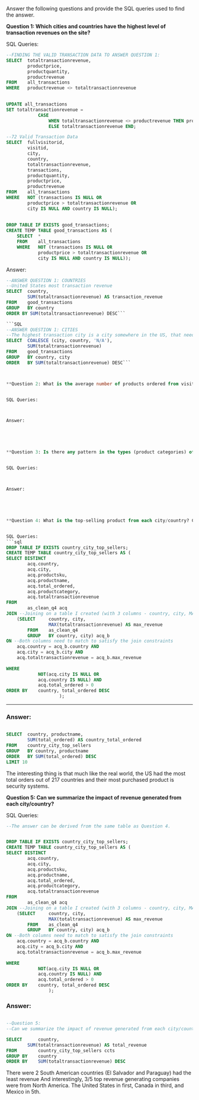 Answer the following questions and provide the SQL queries used to find the answer.

    
**Question 1: Which cities and countries have the highest level of transaction revenues on the site?**


SQL Queries:
```SQL
--FINDING THE VALID TRANSACTION DATA TO ANSWER QUESTION 1:
SELECT 	totaltransactionrevenue, 
		productprice, 
		productquantity, 	
		productrevenue
FROM 	all_transactions 
WHERE 	productrevenue <> totaltransactionrevenue

			
UPDATE all_transactions
SET totaltransactionrevenue = 
			CASE 
				WHEN totaltransactionrevenue <> productrevenue THEN productrevenue	
				ELSE totaltransactionrevenue END;

--72 Valid Transaction Data
SELECT 	fullvisitorid,
		visitid,
		city,
		country,
		totaltransactionrevenue,
		transactions,
		productquantity,
		productprice,
		productrevenue
FROM	all_transactions
WHERE	NOT (transactions IS NULL OR 
		productprice > totaltransactionrevenue OR
		city IS NULL AND country IS NULL);
		
		
DROP TABLE IF EXISTS good_transactions;
CREATE TEMP TABLE good_transactions AS (
	SELECT 	* 
	FROM	all_transactions
	WHERE	NOT (transactions IS NULL OR 
			productprice > totaltransactionrevenue OR
			city IS NULL AND country IS NULL));
```


Answer:
```SQL
--ANSWER QUESTION 1: COUNTRIES
--United States most transaction revenue
SELECT 	country,
		SUM(totaltransactionrevenue) AS transaction_revenue
FROM 	good_transactions
GROUP	BY country
ORDER BY SUM(totaltransactionrevenue) DESC```

```SQL
--ANSWER QUESTION 1: CITIES
--The highest transaction city is a city somewhere in the US, that needs further study
SELECT 	COALESCE (city, country, 'N/A'),
		SUM(totaltransactionrevenue)
FROM	good_transactions
GROUP	BY country, city
ORDER	BY SUM(totaltransactionrevenue) DESC```



**Question 2: What is the average number of products ordered from visitors in each city and country?**


SQL Queries:



Answer:





**Question 3: Is there any pattern in the types (product categories) of products ordered from visitors in each city and country?**


SQL Queries:



Answer:





**Question 4: What is the top-selling product from each city/country? Can we find any pattern worthy of noting in the products sold?**


SQL Queries:
```sql
DROP TABLE IF EXISTS country_city_top_sellers;
CREATE TEMP TABLE country_city_top_sellers AS (
SELECT DISTINCT 
		acq.country,
		acq.city,
		acq.productsku, 
		acq.productname,
		acq.total_ordered,
		acq.productcategory, 
		acq.totaltransactionrevenue
FROM 
   	 	as_clean_q4 acq 
JOIN --Joining on a table I created (with 3 columns - country, city, MAX totalrevenue)
    (SELECT 	country, city, 
        		MAX(totaltransactionrevenue) AS max_revenue
    	FROM 	as_clean_q4
    	GROUP 	BY country, city) acq_b 
ON --Both columns need to match to satisfy the join constraints
    acq.country = acq_b.country AND
	acq.city = acq_b.city AND 
	acq.totaltransactionrevenue = acq_b.max_revenue 
	
WHERE 
    		NOT(acq.city IS NULL OR 
    		acq.country IS NULL) AND
    		acq.total_ordered > 0 
ORDER BY 	country, total_ordered DESC
					);
```
---------------------------------------------
### Answer:
```sql

SELECT	country, productname,
		SUM(total_ordered) AS country_total_ordered
FROM 	country_city_top_sellers	
GROUP	BY country, productname 
ORDER	BY SUM(total_ordered) DESC
LIMIT 10
```
The interesting thing is that much like the real world, the US had the most total orders out of 217 countries and their most purchased product is security systems.




**Question 5: Can we summarize the impact of revenue generated from each city/country?**

SQL Queries:

```sql
--The answer can be derived from the same table as Question 4.


DROP TABLE IF EXISTS country_city_top_sellers;
CREATE TEMP TABLE country_city_top_sellers AS (
SELECT DISTINCT 
		acq.country,
		acq.city,
		acq.productsku, 
		acq.productname,
		acq.total_ordered,
		acq.productcategory, 
		acq.totaltransactionrevenue
FROM 
   	 	as_clean_q4 acq 
JOIN --Joining on a table I created (with 3 columns - country, city, MAX totalrevenue)
    (SELECT 	country, city, 
        		MAX(totaltransactionrevenue) AS max_revenue
    	FROM 	as_clean_q4
    	GROUP 	BY country, city) acq_b 
ON --Both columns need to match to satisfy the join constraints
    acq.country = acq_b.country AND
	acq.city = acq_b.city AND 
	acq.totaltransactionrevenue = acq_b.max_revenue 
	
WHERE 
    		NOT(acq.city IS NULL OR 
    		acq.country IS NULL) AND
    		acq.total_ordered > 0 
ORDER BY 	country, total_ordered DESC
				);
```
### Answer:

```sql

--Question 5: 
--Can we summarize the impact of revenue generated from each city/country?

SELECT		country,
		SUM(totaltransactionrevenue) AS total_revenue
FROM		country_city_top_sellers ccts
GROUP BY 	country
ORDER BY	SUM(totaltransactionrevenue) DESC

```
There were 2 South American countries (El Salvador and Paraguay) had the least revenue
And interestingly, 3/5 top revenue generating companies were from North America. 
The United States in first, Canada in third, and Mexico in 5th. 




